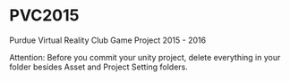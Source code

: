 # PVC2015
Purdue Virtual Reality Club Game Project 2015 - 2016

Attention:
Before you commit your unity project, delete everything in your folder besides Asset and Project Setting folders.
